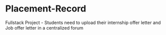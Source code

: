 # Placement-Record
Fullstack Project - Students need to upload their internship offer letter and Job offer letter in a centralized forum
